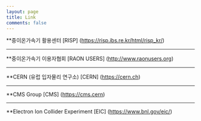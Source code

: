```yaml
---
layout: page
title: Link
comments: false
---
```


**중이온가속기 활용센터 
[RISP] (https://risp.ibs.re.kr/html/risp_kr/)

* * *
**중이온가속기 이용자협회
[RAON USERS] (http://www.raonusers.org)

***
**CERN (유럽 입자물리 연구소)
[CERN] (https://cern.ch)

***
**CMS Group
[CMS] (https://cms.cern)

***
**Electron Ion Collider Experiment
[EIC] (https://www.bnl.gov/eic/)
